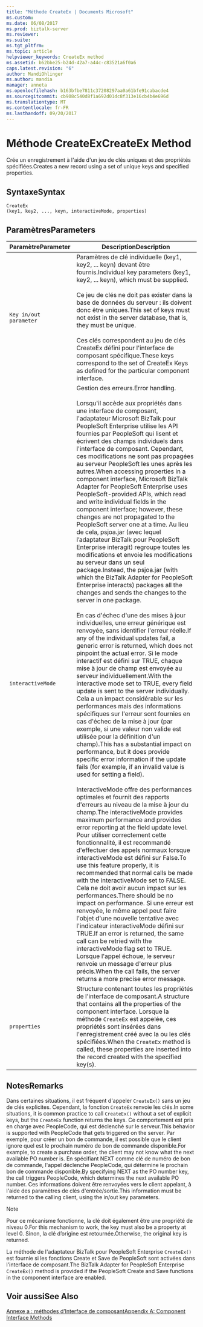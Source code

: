```yaml
---
title: "Méthode CreateEx | Documents Microsoft"
ms.custom: 
ms.date: 06/08/2017
ms.prod: biztalk-server
ms.reviewer: 
ms.suite: 
ms.tgt_pltfrm: 
ms.topic: article
helpviewer_keywords: CreateEx method
ms.assetid: b62bbe25-b24d-42a7-a44c-c83521a6f0a6
caps.latest.revision: "6"
author: MandiOhlinger
ms.author: mandia
manager: anneta
ms.openlocfilehash: b163bfbe7811c37208297aa0a61bfe91cabacde4
ms.sourcegitcommit: cb908c540d8f1a692d01dc8f313e16cb4b4e696d
ms.translationtype: MT
ms.contentlocale: fr-FR
ms.lasthandoff: 09/20/2017
---
```

# <a name="createex-method"></a><span data-ttu-id="af023-102">Méthode CreateEx</span><span class="sxs-lookup"><span data-stu-id="af023-102">CreateEx Method</span></span>
<span data-ttu-id="af023-103">Crée un enregistrement à l'aide d'un jeu de clés uniques et des propriétés spécifiées.</span><span class="sxs-lookup"><span data-stu-id="af023-103">Creates a new record using a set of unique keys and specified properties.</span></span>  
  
## <a name="syntax"></a><span data-ttu-id="af023-104">Syntaxe</span><span class="sxs-lookup"><span data-stu-id="af023-104">Syntax</span></span>  
  
```  
CreateEx  
(key1, key2, ..., keyn, interactiveMode, properties)  
```  
  
## <a name="parameters"></a><span data-ttu-id="af023-105">Paramètres</span><span class="sxs-lookup"><span data-stu-id="af023-105">Parameters</span></span>  
  
|<span data-ttu-id="af023-106">Paramètre</span><span class="sxs-lookup"><span data-stu-id="af023-106">Parameter</span></span>|<span data-ttu-id="af023-107"> Description</span><span class="sxs-lookup"><span data-stu-id="af023-107">Description</span></span>|  
|---------------|-----------------|  
|`Key in/out parameter`|<span data-ttu-id="af023-108">Paramètres de clé individuelle (key1, key2, ... keyn) devant être fournis.</span><span class="sxs-lookup"><span data-stu-id="af023-108">Individual key parameters (key1, key2, ... keyn), which must be supplied.</span></span><br /><br /> <span data-ttu-id="af023-109">Ce jeu de clés ne doit pas exister dans la base de données du serveur : ils doivent donc être uniques.</span><span class="sxs-lookup"><span data-stu-id="af023-109">This set of keys must not exist in the server database, that is, they must be unique.</span></span><br /><br /> <span data-ttu-id="af023-110">Ces clés correspondent au jeu de clés CreateEx défini pour l'interface de composant spécifique.</span><span class="sxs-lookup"><span data-stu-id="af023-110">These keys correspond to the set of CreateEx Keys as defined for the particular component interface.</span></span>|  
|`interactiveMode`|<span data-ttu-id="af023-111">Gestion des erreurs.</span><span class="sxs-lookup"><span data-stu-id="af023-111">Error handling.</span></span><br /><br /> <span data-ttu-id="af023-112">Lorsqu'il accède aux propriétés dans une interface de composant, l'adaptateur Microsoft BizTalk pour PeopleSoft Enterprise utilise les API fournies par PeopleSoft qui lisent et écrivent des champs individuels dans l'interface de composant. Cependant, ces modifications ne sont pas propagées au serveur PeopleSoft les unes après les autres.</span><span class="sxs-lookup"><span data-stu-id="af023-112">When accessing properties in a component interface, Microsoft BizTalk Adapter for PeopleSoft Enterprise uses PeopleSoft-provided APIs, which read and write individual fields in the component interface; however, these changes are not propagated to the PeopleSoft server one at a time.</span></span> <span data-ttu-id="af023-113">Au lieu de cela, psjoa.jar (avec lequel l’adaptateur BizTalk pour PeopleSoft Enterprise interagit) regroupe toutes les modifications et envoie les modifications au serveur dans un seul package.</span><span class="sxs-lookup"><span data-stu-id="af023-113">Instead, the psjoa.jar (with which the BizTalk Adapter for PeopleSoft Enterprise interacts) packages all the changes and sends the changes to the server in one package.</span></span><br /><br /> <span data-ttu-id="af023-114">En cas d'échec d'une des mises à jour individuelles, une erreur générique est renvoyée, sans identifier l'erreur réelle.</span><span class="sxs-lookup"><span data-stu-id="af023-114">If any of the individual updates fail, a generic error is returned, which does not pinpoint the actual error.</span></span> <span data-ttu-id="af023-115">Si le mode interactif est défini sur TRUE, chaque mise à jour de champ est envoyée au serveur individuellement.</span><span class="sxs-lookup"><span data-stu-id="af023-115">With the interactive mode set to TRUE, every field update is sent to the server individually.</span></span> <span data-ttu-id="af023-116">Cela a un impact considérable sur les performances mais des informations spécifiques sur l'erreur sont fournies en cas d'échec de la mise à jour (par exemple, si une valeur non valide est utilisée pour la définition d'un champ).</span><span class="sxs-lookup"><span data-stu-id="af023-116">This has a substantial impact on performance, but it does provide specific error information if the update fails (for example, if an invalid value is used for setting a field).</span></span><br /><br /> <span data-ttu-id="af023-117">InteractiveMode offre des performances optimales et fournit des rapports d'erreurs au niveau de la mise à jour du champ.</span><span class="sxs-lookup"><span data-stu-id="af023-117">The interactiveMode provides maximum performance and provides error reporting at the field update level.</span></span> <span data-ttu-id="af023-118">Pour utiliser correctement cette fonctionnalité, il est recommandé d'effectuer des appels normaux lorsque interactiveMode est défini sur False.</span><span class="sxs-lookup"><span data-stu-id="af023-118">To use this feature properly, it is recommended that normal calls be made with the interactiveMode set to FALSE.</span></span> <span data-ttu-id="af023-119">Cela ne doit avoir aucun impact sur les performances.</span><span class="sxs-lookup"><span data-stu-id="af023-119">There should be no impact on performance.</span></span> <span data-ttu-id="af023-120">Si une erreur est renvoyée, le même appel peut faire l'objet d'une nouvelle tentative avec l'indicateur interactiveMode défini sur TRUE.</span><span class="sxs-lookup"><span data-stu-id="af023-120">If an error is returned, the same call can be retried with the interactiveMode flag set to TRUE.</span></span> <span data-ttu-id="af023-121">Lorsque l'appel échoue, le serveur renvoie un message d'erreur plus précis.</span><span class="sxs-lookup"><span data-stu-id="af023-121">When the call fails, the server returns a more precise error message.</span></span>|  
|`properties`|<span data-ttu-id="af023-122">Structure contenant toutes les propriétés de l'interface de composant.</span><span class="sxs-lookup"><span data-stu-id="af023-122">A structure that contains all the properties of the component interface.</span></span> <span data-ttu-id="af023-123">Lorsque la méthode `CreateEx` est appelée, ces propriétés sont insérées dans l'enregistrement créé avec la ou les clés spécifiées.</span><span class="sxs-lookup"><span data-stu-id="af023-123">When the `CreateEx` method is called, these properties are inserted into the record created with the specified key(s).</span></span>|  
  
## <a name="remarks"></a><span data-ttu-id="af023-124">Notes</span><span class="sxs-lookup"><span data-stu-id="af023-124">Remarks</span></span>  
 <span data-ttu-id="af023-125">Dans certaines situations, il est fréquent d'appeler `CreateEx()` sans un jeu de clés explicites. Cependant, la fonction `CreateEx` renvoie les clés.</span><span class="sxs-lookup"><span data-stu-id="af023-125">In some situations, it is common practice to call `CreateEx()` without a set of explicit keys, but the `CreateEx` function returns the keys.</span></span> <span data-ttu-id="af023-126">Ce comportement est pris en charge avec PeopleCode, qui est déclenché sur le serveur.</span><span class="sxs-lookup"><span data-stu-id="af023-126">This behavior is supported with PeopleCode that gets triggered on the server.</span></span> <span data-ttu-id="af023-127">Par exemple, pour créer un bon de commande, il est possible que le client ignore quel est le prochain numéro de bon de commande disponible.</span><span class="sxs-lookup"><span data-stu-id="af023-127">For example, to create a purchase order, the client may not know what the next available PO number is.</span></span> <span data-ttu-id="af023-128">En spécifiant NEXT comme clé de numéro de bon de commande, l'appel déclenche PeopleCode, qui détermine le prochain bon de commande disponible.</span><span class="sxs-lookup"><span data-stu-id="af023-128">By specifying NEXT as the PO number key, the call triggers PeopleCode, which determines the next available PO number.</span></span> <span data-ttu-id="af023-129">Ces informations doivent être renvoyées vers le client appelant, à l'aide des paramètres de clés d'entrée/sortie.</span><span class="sxs-lookup"><span data-stu-id="af023-129">This information must be returned to the calling client, using the in/out key parameters.</span></span>  
  
> [!NOTE]
>  <span data-ttu-id="af023-130">Pour ce mécanisme fonctionne, la clé doit également être une propriété de niveau 0.</span><span class="sxs-lookup"><span data-stu-id="af023-130">For this mechanism to work, the key must also be a property at level 0.</span></span> <span data-ttu-id="af023-131">Sinon, la clé d’origine est retournée.</span><span class="sxs-lookup"><span data-stu-id="af023-131">Otherwise, the original key is returned.</span></span>  
  
 <span data-ttu-id="af023-132">La méthode de l'adaptateur BizTalk pour PeopleSoft Enterprise `CreateEx()` est fournie si les fonctions Create et Save de PeopleSoft sont activées dans l'interface de composant.</span><span class="sxs-lookup"><span data-stu-id="af023-132">The BizTalk Adapter for PeopleSoft Enterprise `CreateEx()` method is provided if the PeopleSoft Create and Save functions in the component interface are enabled.</span></span>  
  
## <a name="see-also"></a><span data-ttu-id="af023-133">Voir aussi</span><span class="sxs-lookup"><span data-stu-id="af023-133">See Also</span></span>  
 [<span data-ttu-id="af023-134">Annexe a : méthodes d’Interface de composant</span><span class="sxs-lookup"><span data-stu-id="af023-134">Appendix A: Component Interface Methods</span></span>](../core/appendix-a-component-interface-methods.md)